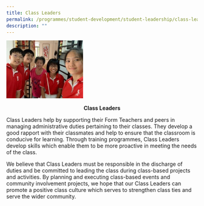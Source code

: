 ```yaml
---
title: Class Leaders
permalink: /programmes/student-development/student-leadership/class-leaders/
description: ""
---
```

<style>  
img {  
  display: block;  
  margin-left: auto;  
  margin-right: auto;  
}  
</style>  
<body><img src="/images/Class-Leaders-300x225.jpeg" alt="School Uniform" style="width:40%;">  
  
</body>

<p style="text-align:center;"><strong>Class Leaders</strong></p>

Class Leaders help by supporting their Form Teachers and peers in managing administrative duties pertaining to their classes. They develop a good rapport with their classmates and help to ensure that the classroom is conducive for learning. Through training programmes, Class Leaders develop skills which enable them to be more proactive in meeting the needs of the class.

We believe that Class Leaders must be responsible in the discharge of duties and be committed to leading the class during class-based projects and activities. By planning and executing class-based events and community involvement projects, we hope that our Class Leaders can promote a positive class culture which serves to strengthen class ties and serve the wider community.